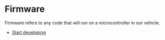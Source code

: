 # Firmware

Firmware refers to any code that will run on a microcontroller in our vehicle.

- [Start developing](dev-setup.md)
